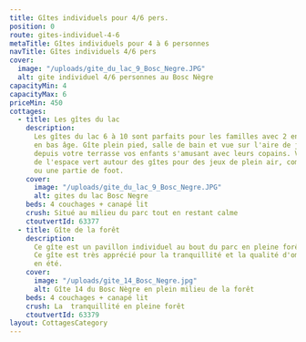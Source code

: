 ```yaml
---
title: Gîtes individuels pour 4/6 pers.
position: 0
route: gites-individuel-4-6
metaTitle: Gîtes individuels pour 4 à 6 personnes
navTitle: Gîtes individuels 4/6 pers
cover:
  image: "/uploads/gite_du_lac_9_Bosc_Negre.JPG"
  alt: gite individuel 4/6 personnes au Bosc Nègre
capacityMin: 4
capacityMax: 6
priceMin: 450
cottages:
  - title: Les gîtes du lac
    description:
      Les gîtes du lac 6 à 10 sont parfaits pour les familles avec 2 enfants
      en bas âge. Gîte plein pied, salle de bain et vue sur l'aire de jeux pour surveiller
      depuis votre terrasse vos enfants s'amusant avec leurs copains. Vous pouvez profiter
      de l'espace vert autour des gîtes pour des jeux de plein air, comme le badminton
      ou une partie de foot.
    cover:
      image: "/uploads/gite_du_lac_9_Bosc_Negre.JPG"
      alt: gites du lac Bosc Negre
    beds: 4 couchages + canapé lit
    crush: Situé au milieu du parc tout en restant calme
    ctoutvertId: 63377
  - title: Gîte de la forêt
    description:
      Ce gîte est un pavillon individuel au bout du parc en pleine forêt.
      Ce gîte est très apprécié pour la tranquillité et la qualité d'ombre qu'elle offre
      en été.
    cover:
      image: "/uploads/gite_14_Bosc_Negre.jpg"
      alt: Gîte 14 du Bosc Nègre en plein milieu de la forêt
    beds: 4 couchages + canapé lit
    crush: La  tranquillité en pleine forêt
    ctoutvertId: 63379
layout: CottagesCategory
---
```

